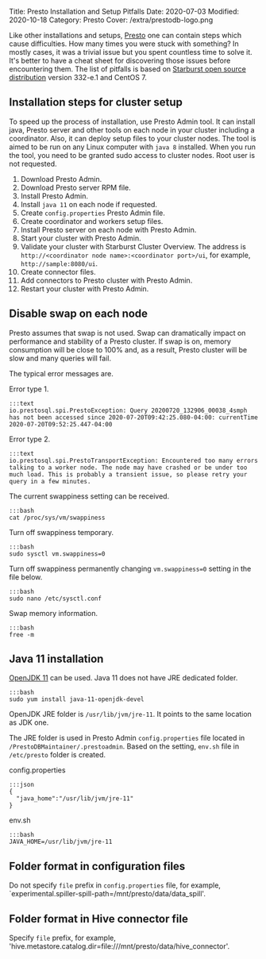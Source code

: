 Title: Presto Installation and Setup Pitfalls
Date: 2020-07-03
Modified: 2020-10-18
Category: Presto
Cover: /extra/prestodb-logo.png

Like other installations and setups, [Presto](https://prestodb.io/) one can contain steps which cause difficulties. How many times you were stuck with something? In mostly cases, it was a trivial issue but you spent countless time to solve it. It's better to have a cheat sheet for discovering those issues before encountering them. The list of pitfalls is based on [Starburst open source distribution](https://www.starburstdata.com/starburst-presto-sql/) version 332-e.1 and CentOS 7.

## Installation steps for cluster setup

To speed up the process of installation, use Presto Admin tool. It can install java, Presto server and other tools on each node in your cluster including a coordinator. Also, it can deploy setup files to your cluster nodes. The tool is aimed to be run on any Linux computer with `java 8` installed. When you run the tool, you need to be granted sudo access to cluster nodes. Root user is not requested.

1. Download Presto Admin.
2. Download Presto server RPM file.
3. Install Presto Admin.
4. Install `java 11` on each node if requested.
5. Create `config.properties` Presto Admin file.
6. Create coordinator and workers setup files.
7. Install Presto server on each node with Presto Admin.
8. Start your cluster with Presto Admin.
9. Validate your cluster with Starburst Cluster Overview. The address is `http://<coordinator node name>:<coordinator port>/ui`, for example, `http://sample:8080/ui`.
10. Create connector files.
11. Add connectors to Presto cluster with Presto Admin.
12. Restart your cluster with Presto Admin.

## Disable swap on each node
Presto assumes that swap is not used. Swap can dramatically impact on performance and stability of a Presto cluster. If swap is on, memory consumption will be close to 100% and, as a result, Presto cluster will be slow and many queries will fail.

The typical error messages are.

Error type 1.

    :::text
    io.prestosql.spi.PrestoException: Query 20200720_132906_00038_4smph has not been accessed since 2020-07-20T09:42:25.080-04:00: currentTime 2020-07-20T09:52:25.447-04:00


Error type 2.

    :::text
    io.prestosql.spi.PrestoTransportException: Encountered too many errors talking to a worker node. The node may have crashed or be under too much load. This is probably a transient issue, so please retry your query in a few minutes.

The current swappiness setting can be received.

    :::bash
    cat /proc/sys/vm/swappiness

Turn off swappiness temporary.

    :::bash
    sudo sysctl vm.swappiness=0

Turn off swappiness permanently changing `vm.swappiness=0` setting in the file below.

    :::bash
    sudo nano /etc/sysctl.conf

Swap memory information.

    :::bash
    free -m

## Java 11 installation

[OpenJDK 11](https://openjdk.java.net/projects/jdk/11/) can be used. Java 11 does not have JRE dedicated folder. 

    :::bash
    sudo yum install java-11-openjdk-devel

OpenJDK JRE folder is `/usr/lib/jvm/jre-11`. It points to the same location as JDK one.

The JRE folder is used in Presto Admin `config.properties` file located in `/PrestoDBMaintainer/.prestoadmin`. Based on the setting, `env.sh` file in `/etc/presto` folder is created.

config.properties 

    :::json
    {
      "java_home":"/usr/lib/jvm/jre-11"
    }

env.sh

    :::bash
    JAVA_HOME=/usr/lib/jvm/jre-11

## Folder format in configuration files

Do not specify `file` prefix in `config.properties` file, for example, `experimental.spiller-spill-path=/mnt/presto/data/data_spill'.

## Folder format in Hive connector file

Specify `file` prefix, for example, 'hive.metastore.catalog.dir=file:///mnt/presto/data/hive_connector'.
